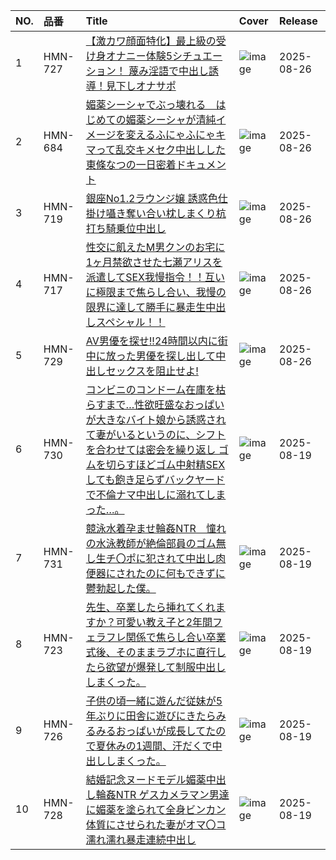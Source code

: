 |NO.|品番|Title|Cover|Release|
|:---|:---|:---|:---|:---|
1|HMN-727|[【激カワ顔面特化】最上級の受け身オナニー体験5シチュエーション！ 蔑み淫語で中出し誘導！見下しオナサポ](https://www.avmoive.top/index.php/archives/56858/)|![image](https://cdn.up-timely.com/image/25/content/80921/NXPOmhxES2e6orxYkBt8WOhkFyKDr5eG8HtVK5Bg.jpg)|2025-08-26
2|HMN-684|[媚薬シーシャでぶっ壊れる　はじめての媚薬シーシャが清純イメージを変えるふにゃふにゃキマって乱交キメセク中出しした東條なつの一日密着ドキュメント](https://www.avmoive.top/index.php/archives/56857/)|![image](https://cdn.up-timely.com/image/25/content/80923/4WWqb79K9w2SkEtdmsdotetELNakSTJZCwMNZuv2.jpg)|2025-08-26
3|HMN-719|[銀座No1.2ラウンジ嬢 誘惑色仕掛け囁き奪い合い枕しまくり杭打ち騎乗位中出し](https://www.avmoive.top/index.php/archives/56856/)|![image](https://cdn.up-timely.com/image/25/content/80919/hyLWjD5RSxGqavRhY0hpEhrVzQX8trRakUJ6RHlR.jpg)|2025-08-26
4|HMN-717|[性交に飢えたM男クンのお宅に1ヶ月禁欲させた七瀬アリスを派遣してSEX我慢指令！！互いに極限まで焦らし合い、我慢の限界に達して勝手に暴走生中出しスペシャル！！](https://www.avmoive.top/index.php/archives/56855/)|![image](https://cdn.up-timely.com/image/25/content/80924/213bEBE0CobI5VZxWEEgnFBymcwmi27FwR4RXP5z.jpg)|2025-08-26
5|HMN-729|[AV男優を探せ!!24時間以内に街中に放った男優を探し出して中出しセックスを阻止せよ!](https://www.avmoive.top/index.php/archives/56854/)|![image](https://cdn.up-timely.com/image/25/content/80922/1ENkw3S8rxsZLnIJS1fxePEcpOTH53pOuNqgekqp.jpg)|2025-08-26
6|HMN-730|[コンビニのコンドーム在庫を枯らすまで…性欲旺盛なおっぱいが大きなバイト娘から誘惑されて妻がいるというのに、シフトを合わせては密会を繰り返し ゴムを切らすほどゴム中射精SEXしても飽き足らずバックヤードで不倫ナマ中出しに溺れてしまった…。](https://www.avmoive.top/index.php/archives/58663/)|![image](https://cdn.up-timely.com/image/25/content/80793/3owQ51VOiwAu1puWJMQiOOrwqrcrTLPF2Hrt8Tju.jpg)|2025-08-19
7|HMN-731|[競泳水着孕ませ輪姦NTR　憧れの水泳教師が絶倫部員のゴム無し生チ〇ポに犯されて中出し肉便器にされたのに何もできずに鬱勃起した僕。](https://www.avmoive.top/index.php/archives/58662/)|![image](https://cdn.up-timely.com/image/25/content/80790/i2HIHp3iDuqAxJzmVf6hmcPElsmZ0Fo1Sl76EDT2.jpg)|2025-08-19
8|HMN-723|[先生、卒業したら挿れてくれますか？可愛い教え子と2年間フェラフレ関係で焦らし合い卒業式後、そのままラブホに直行したら欲望が爆発して制服中出ししまくった。](https://www.avmoive.top/index.php/archives/58661/)|![image](https://cdn.up-timely.com/image/25/content/80791/wZhwhgeAQPDthShKquR6LvoVwGcAE0oENCDm3xqr.jpg)|2025-08-19
9|HMN-726|[子供の頃一緒に遊んだ従妹が5年ぶりに田舎に遊びにきたらみるみるおっぱいが成長してたので夏休みの1週間、汗だくで中出ししまくった。](https://www.avmoive.top/index.php/archives/58660/)|![image](https://cdn.up-timely.com/image/25/content/80789/qNRY14NMPTc4fo5C5w6HZsiI9TT7f2f4kco72F4I.jpg)|2025-08-19
10|HMN-728|[結婚記念ヌードモデル媚薬中出し輪姦NTR ゲスカメラマン男達に媚薬を塗られて全身ビンカン体質にさせられた妻がオマ〇コ濡れ濡れ暴走連続中出し](https://www.avmoive.top/index.php/archives/58659/)|![image](https://cdn.up-timely.com/image/25/content/80792/HuTWDn5jFm011VGrlMi7ZSYL8JOXuvTwwfkeDFIV.jpg)|2025-08-19